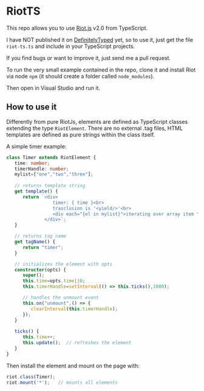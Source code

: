 # RiotTS

This repo allows you to use [Riot.js](https://muut.com/riotjs/) v2.0 from TypeScript.

I have NOT published it on [DefinitelyTyped](https://github.com/borisyankov/DefinitelyTyped) yet, so to use it, just get the file `riot-ts.ts` and include in your TypeScript projects.

If you find bugs or want to improve it, just send me a pull request.

To run the very small example contained in the repo, clone it and install Riot
via node `npm` (it should create a folder called `node_modules`). 

Then open in Visual Studio and run it.

## How to use it

Differently from pure RiotJs, elements are defined as TypeScript classes extending the type `RiotElement`. There are no external .tag files, HTML templates are defined as pure strings within the class itself.

A simple timer example:

```TypeScript
class Timer extends RiotElement {
   time: number;
   timerHandle: number;  
   mylist=["one","two","three"];
   
   // returns template string
   get template() {
      return `<div>
                 timer: { time }<br>
                 trasclusion is '<yield/>'<br>                 
                 <div each="{el in mylist}">iterating over array item "{el}"<br></div>
              </div>`;
   }

   // returns tag name
   get tagName() {
      return "timer";
   }

   // initializes the element with opts
   constructor(opts) {      
      super();
      this.time=opts.time||0;
      this.timerHandle=setInterval(() => this.ticks(),1000);      

      // handles the unmount event
      this.on("unmount",() => {         
         clearInterval(this.timerHandle);
      });
   }
      
   ticks() {
      this.time++;
      this.update();  // refreshes the element
   }
}
```

Then install the element and mount on the page with:

```TypeScript
riot.class(Timer);
riot.mount('*');   // mounts all elements
```
